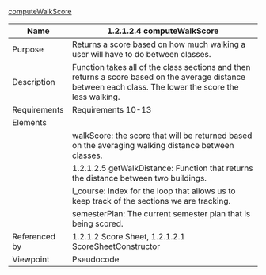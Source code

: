 [computeWalkScore](TeamTwoFiles/1.2.1.2.5getWalkDistance.txt)

| Name | 1.2.1.2.4 computeWalkScore |
| ----------- | ----------- |
| Purpose | Returns a score based on how much walking a user will have to do between classes. |
| Description | Function takes all of the class sections and then returns a score based on the average distance between each class. The lower the score the less walking.   |
| Requirements | 	Requirements 10-13 |
| Elements |
| | walkScore: the score that will be returned based on the averaging walking distance between classes. |
| | 1.2.1.2.5 getWalkDistance: Function that returns the distance between two buildings. |
| | i_course: Index for the loop that allows us to keep track of the sections we are tracking. |
| | semesterPlan: The current semester plan that is being scored.  |
| Referenced by | 1.2.1.2 Score Sheet, 1.2.1.2.1 ScoreSheetConstructor  |
| Viewpoint | Pseudocode
